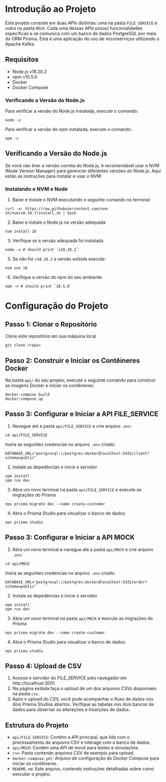 # Introdução ao Projeto

Este projeto consiste em duas APIs distintas: uma na pasta `FILE_SERVICE` e outra na pasta `MOCK`. Cada uma dessas APIs possui funcionalidades específicas e se comunica com um banco de dados PostgreSQL por meio do ORM Prisma. Esta é uma aplicação do uso de microserviços utilizando o Apache Kafka.

## Requisitos

- Node.js v18.20.2
- npm v10.5.0
- Docker
- Docker Compose

### Verificando a Versão do Node.js

Para verificar a versão do Node.js instalada, execute o comando:

```
node -v
```
Para verificar a versão do npm instalada, execute o comando:
```
npm -v
```
## Verificando a Versão do Node.js
Se você não tiver a versão correta do Node.js, é recomendável usar o NVM (Node Version Manager) para gerenciar diferentes versões do Node.js. Aqui estão as instruções para instalar e usar o NVM:

### Instalando o NVM e Node
1. Baixe e instale o NVM executando o seguinte comando no terminal:
```
curl -o- https://raw.githubusercontent.com/nvm-sh/nvm/v0.39.7/install.sh | bash
```
2. Baixe e instale o Node.js na versão adequada
```
nvm install 18
```

3. Verifique se a versão adequada foi instalada
```
node -v # should print `v18.20.2`
```

5. Se não for `v18.20.2` a versão exibida execute:
```
nvm use 18
```

6. Verifique a versão do npm do seu ambiente:
```
npm -v # should print `10.5.0`
```

# Configuração do Projeto
## Passo 1: Clonar o Repositório
Clone este repositório em sua máquina local
```
git clone <repo>
```
## Passo 2: Construir e Iniciar os Contêineres Docker

Na pasta `api/` do seu projeto, execute o seguinte comando para construir as imagens Docker e iniciar os contêineres:
```
docker-compose build
docker-compose up
```
## Passo 3: Configurar e Iniciar a API FILE_SERVICE

1. Navegue até a pasta `api/FILE_SERVICE` e crie arquivo `.env`:
```
cd api/FILE_SERVICE
```
Insira as seguintes credencias no arquivo `.env` criado:
```
DATABASE_URL="postgresql://postgres:docker@localhost:5432/client?schema=public"
```
2. Instale as depedências e inicie o servidor
```
npm install
npm run dev
```
3. Abra um novo terminal na pasta `api/FILE_SERVICE` e execute as migrações do Prisma
```
npx prisma migrate dev --name create-customer
```
4. Abra o Prisma Studio para visualizar o banco de dados:
```
npx prisma studio
```
## Passo 3: Configurar e Iniciar a API MOCK

1. Abra um novo terminal e navegue até a pasta `api/MOCK` e crie arquivo `.env`:
```
cd api/MOCK
```
Insira as seguintes credencias no arquivo `.env` criado:
```
DATABASE_URL="postgresql://postgres:docker@localhost:5432/order?schema=public"
```
2. Instale as depedências e inicie o servidor
```
npm install
npm run dev
```
3. Abra um novo terminal na pasta `api/MOCK` e execute as migrações do Prisma
```
npx prisma migrate dev --name create-customer
```
4. Abra o Prisma Studio para visualizar o banco de dados:
```
npx prisma studio
```
## Passo 4: Upload de CSV
1. Acesse o servidor do FILE_SERVICE pelo navegador em http://localhost:3001.
2. Na página exibida faça o upload de um dos arquivos CSVs disponíveis na pasta `csv`.
3. Após o upload do CSV, você pode acompanhar o fluxo de dados nos dois Prisma Studios abertos. Verifique as tabelas nos dois bancos de dados para observar as alterações e inserções de dados.

## Estrutura do Projeto

- `api/FILE_SERVICE`: Contém a API principal, que lida com o processamento de arquivos CSV e interage com o banco de dados.
- `api/MOCK`: Contém uma API de mock para testes e simulações.
- `csv`: Pasta contendo arquivos CSV de exemplo para upload.
- `docker-compose.yml`: Arquivo de configuração do Docker Compose para iniciar os contêineres.
- `README.md`: Este arquivo, contendo instruções detalhadas sobre como executar o projeto.




